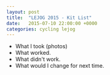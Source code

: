 ```yaml
---
layout: post
title:  "LEJOG 2015 - Kit List"
date:   2015-07-10 22:00:00 +0000
categories: cycling lejog
---
```


- What I took (photos)
- What worked.
- What didn't work.
- What would I change for next time.

